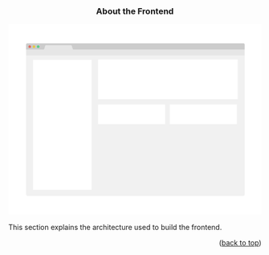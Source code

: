 <div id="top"></div>
<h3 align="center">About the Frontend</h3>

[![Product Name Screen Shot][product-screenshot]](https://example.com)

This section explains the architecture used to build the frontend.

<p align="right">(<a href="#top">back to top</a>)</p>

<!-- MARKDOWN LINKS & IMAGES -->
<!-- https://www.markdownguide.org/basic-syntax/#reference-style-links -->
[product-screenshot]: /images/screenshot.png
